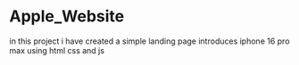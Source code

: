 # Apple_Website
in this project i have created a simple landing page introduces iphone 16 pro max using html css and js
